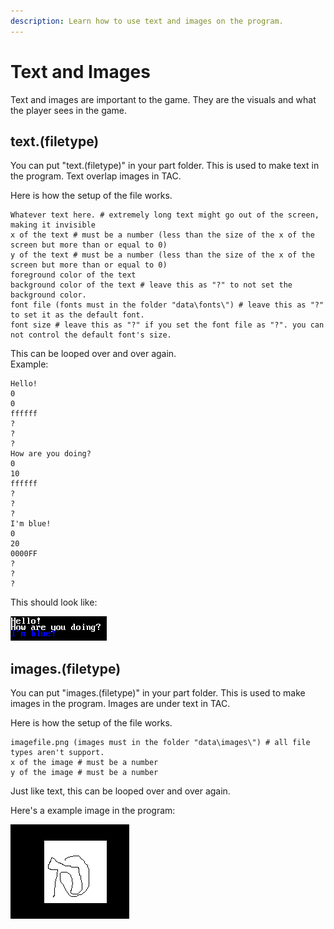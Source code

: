 ```yaml
---
description: Learn how to use text and images on the program.
---
```


# Text and Images

Text and images are important to the game. They are the visuals and what the player sees in the game.

## text.\(filetype\)

You can put "text.\(filetype\)" in your part folder. This is used to make text in the program. Text overlap images in TAC.

Here is how the setup of the file works.

```text
Whatever text here. # extremely long text might go out of the screen, making it invisible
x of the text # must be a number (less than the size of the x of the screen but more than or equal to 0)
y of the text # must be a number (less than the size of the x of the screen but more than or equal to 0)
foreground color of the text
background color of the text # leave this as "?" to not set the background color.
font file (fonts must in the folder "data\fonts\") # leave this as "?" to set it as the default font.
font size # leave this as "?" if you set the font file as "?". you can not control the default font's size.
```

This can be looped over and over again.  
Example:

```text
Hello!
0
0
ffffff
?
?
?
How are you doing?
0
10
ffffff
?
?
?
I'm blue!
0
20
0000FF
?
?
?
```

This should look like:

![Output of the program.](../.gitbook/assets/image.png)

## images.\(filetype\)

You can put "images.\(filetype\)" in your part folder. This is used to make images in the program. Images are under text in TAC.

Here is how the setup of the file works.

```text
imagefile.png (images must in the folder "data\images\") # all file types aren't support.
x of the image # must be a number
y of the image # must be a number
```

Just like text, this can be looped over and over again.

Here's a example image in the program:

![Output of the program.](../.gitbook/assets/image%20%281%29.png)

